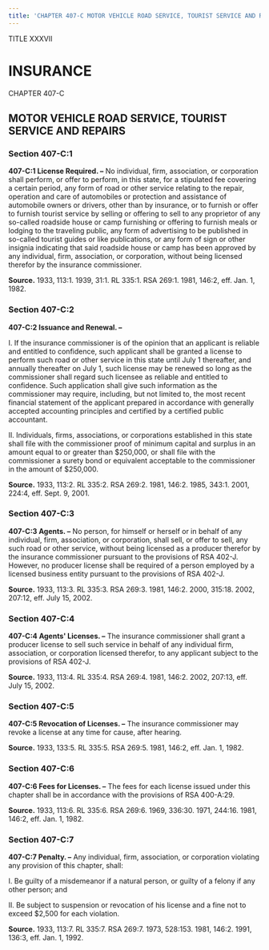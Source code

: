 ```yaml
---
title: 'CHAPTER 407-C MOTOR VEHICLE ROAD SERVICE, TOURIST SERVICE AND REPAIRS'
---
```


TITLE XXXVII
                                             
INSURANCE
=============

CHAPTER 407-C
                                             
MOTOR VEHICLE ROAD SERVICE, TOURIST SERVICE AND REPAIRS
-------------------------------------------------------

### Section 407-C:1

 **407-C:1 License Required. –** No individual, firm, association, or
corporation shall perform, or offer to perform, in this state, for a
stipulated fee covering a certain period, any form of road or other
service relating to the repair, operation and care of automobiles or
protection and assistance of automobile owners or drivers, other than by
insurance, or to furnish or offer to furnish tourist service by selling
or offering to sell to any proprietor of any so-called roadside house or
camp furnishing or offering to furnish meals or lodging to the traveling
public, any form of advertising to be published in so-called tourist
guides or like publications, or any form of sign or other insignia
indicating that said roadside house or camp has been approved by any
individual, firm, association, or corporation, without being licensed
therefor by the insurance commissioner.

**Source.** 1933, 113:1. 1939, 31:1. RL 335:1. RSA 269:1. 1981, 146:2,
eff. Jan. 1, 1982.

### Section 407-C:2

 **407-C:2 Issuance and Renewal. –**
                                             
 I. If the insurance commissioner is of the opinion that an applicant
is reliable and entitled to confidence, such applicant shall be granted
a license to perform such road or other service in this state until July
1 thereafter, and annually thereafter on July 1, such license may be
renewed so long as the commissioner shall regard such licensee as
reliable and entitled to confidence. Such application shall give such
information as the commissioner may require, including, but not limited
to, the most recent financial statement of the applicant prepared in
accordance with generally accepted accounting principles and certified
by a certified public accountant.
                                             
 II. Individuals, firms, associations, or corporations established in
this state shall file with the commissioner proof of minimum capital and
surplus in an amount equal to or greater than 
                                             $250,000, or shall file
with the commissioner a surety bond or equivalent acceptable to the
commissioner in the amount of 
                                             $250,000.

**Source.** 1933, 113:2. RL 335:2. RSA 269:2. 1981, 146:2. 1985, 343:1.
2001, 224:4, eff. Sept. 9, 2001.

### Section 407-C:3

 **407-C:3 Agents. –** No person, for himself or herself or in behalf
of any individual, firm, association, or corporation, shall sell, or
offer to sell, any such road or other service, without being licensed as
a producer therefor by the insurance commissioner pursuant to the
provisions of RSA 402-J. However, no producer license shall be required
of a person employed by a licensed business entity pursuant to the
provisions of RSA 402-J.

**Source.** 1933, 113:3. RL 335:3. RSA 269:3. 1981, 146:2. 2000, 315:18.
2002, 207:12, eff. July 15, 2002.

### Section 407-C:4

 **407-C:4 Agents' Licenses. –** The insurance commissioner shall
grant a producer license to sell such service in behalf of any
individual firm, association, or corporation licensed therefor, to any
applicant subject to the provisions of RSA 402-J.

**Source.** 1933, 113:4. RL 335:4. RSA 269:4. 1981, 146:2. 2002, 207:13,
eff. July 15, 2002.

### Section 407-C:5

 **407-C:5 Revocation of Licenses. –** The insurance commissioner may
revoke a license at any time for cause, after hearing.

**Source.** 1933, 133:5. RL 335:5. RSA 269:5. 1981, 146:2, eff. Jan. 1,
1982.

### Section 407-C:6

 **407-C:6 Fees for Licenses. –** The fees for each license issued
under this chapter shall be in accordance with the provisions of RSA
400-A:29.

**Source.** 1933, 113:6. RL 335:6. RSA 269:6. 1969, 336:30. 1971,
244:16. 1981, 146:2, eff. Jan. 1, 1982.

### Section 407-C:7

 **407-C:7 Penalty. –** Any individual, firm, association, or
corporation violating any provision of this chapter, shall:
                                             
 I. Be guilty of a misdemeanor if a natural person, or guilty of a
felony if any other person; and
                                             
 II. Be subject to suspension or revocation of his license and a fine
not to exceed 
                                             $2,500 for each violation.

**Source.** 1933, 113:7. RL 335:7. RSA 269:7. 1973, 528:153. 1981,
146:2. 1991, 136:3, eff. Jan. 1, 1992.
